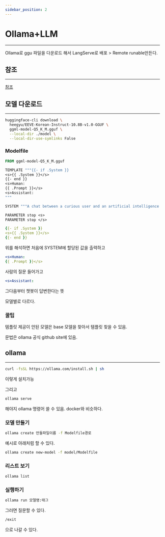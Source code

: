 ```yaml
---
sidebar_position: 2
---
```



# Ollama+LLM
---

Ollama로 ggu 파일을 다운로드 해서 LangServe로 배포 > Remote runable만든다.

## 참조
---

[참조](https://www.youtube.com/watch?v=VkcaigvTrug&list=PLzf55F5cTQwknpwCgieem3TDpUKX195Ze&index=48)

## 모델 다운로드
---

```bash
huggingface-cli download \
  heegyu/EEVE-Korean-Instruct-10.8B-v1.0-GGUF \
  ggml-model-Q5_K_M.gguf \
  --local-dir ./model \
  --local-dir-use-symlinks False
```

### Modelfile

```dockerfile
FROM ggml-model-Q5_K_M.gguf

TEMPLATE """{{- if .System }}
<s>{{ .System }}</s>
{{- end }}
<s>Human:
{{ .Prompt }}</s>
<s>Assistant:
"""

SYSTEM """A chat between a curious user and an artificial intelligence assistant. The assistant gives helpful, detailed, and polite answers to the user's questions."""

PARAMETER stop <s>
PARAMETER stop </s>
```

```yaml
{{- if .System }}
<s>{{ .System }}</s>
{{- end }}
```

위를 해석하면 처음에 SYSTEM에 할당된 값을 출력하고 

```yaml
<s>Human:
{{ .Prompt }}</s>
```

사람의 질문 들어가고


```yaml
<s>Assistant:
```

그다음부터 챗봇이 답변한다는 뜻

모델별로 다르다.


### 꿀팁

템플릿 제공이 안된 모델은 base 모델을 찾아서 템플릿 찾을 수 있음.

문법은 ollama 공식 github site에 있음.


## ollama
---

```bash
curl -fsSL https://ollama.com/install.sh | sh
```

이렇게 설치가능

그리고 

```bash
ollama serve
```

해야지 ollama 명령어 쓸 수 있음. docker와 비슷하다.

### 모델 만들기

```bash
ollama create 만들파일이름 -f Modelfile경로
```

예시로 아래처럼 할 수 있다.

```bash
ollama create new-model -f model/Modelfile
```

### 리스트 보기

```bash
ollama list
```

### 실행하기

```bash
ollama run 모델명:태그
```

그러면 질문할 수 있다.

```bash
/exit
```
으로 나갈 수 있다.